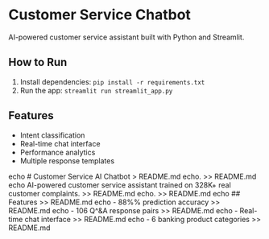 # Customer Service Chatbot

AI-powered customer service assistant built with Python and Streamlit.

## How to Run

1. Install dependencies: `pip install -r requirements.txt`
2. Run the app: `streamlit run streamlit_app.py`

## Features

- Intent classification
- Real-time chat interface
- Performance analytics
- Multiple response templates


echo # Customer Service AI Chatbot > README.md
echo. >> README.md
echo AI-powered customer service assistant trained on 328K+ real customer complaints. >> README.md
echo. >> README.md
echo ## Features >> README.md
echo - 88%% prediction accuracy >> README.md
echo - 106 Q^&A response pairs >> README.md
echo - Real-time chat interface >> README.md
echo - 6 banking product categories >> README.md
